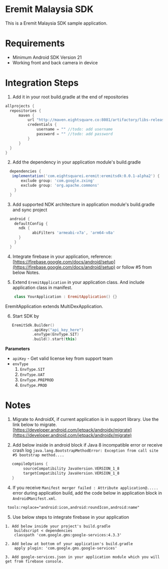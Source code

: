 # Eremit Malaysia SDK
This is a Eremit Malaysia SDK sample application. 

Requirements
============

* Minimum Android SDK Version 21
* Working front and back camera in device

Integration Steps
=================

1. Add it in your root build.gradle at the end of repositories
  ```gradle
  allprojects {
    repositories {
        maven {
            url "http://maven.eightsquare.co:8081/artifactory/libs-release-local"
            credentials {
                username = "" //todo: add username 
                password = "" //todo: add password
            }
        }
    }
}
```
2. Add the dependency in your application module's build.gradle
```gradle
  dependencies {
   implementation('com.eightsquarei.eremit:eremitsdk:0.0.1-alpha2') {
       exclude group: 'com.google.zxing'
       exclude group: 'org.apache.commons'
    }
  }
```

3. Add supported NDK architecture in application module's build.gradle and sync project
```gradle
  android {
    defaultConfig {
      ndk {
            abiFilters 'armeabi-v7a', 'arm64-v8a'
      }
    }
  }
  ```

4. Integrate firebase in your application, reference: [https://firebase.google.com/docs/android/setup](https://firebase.google.com/docs/android/setup) or follow #5 from below Notes.

5. Extend `EremitApplication` in your application class. And include application class in manifest.
```kotlin
    class YourApplication : EremitApplication() {}
```
EremitApplication extends MultiDexApplication.

6. Start SDK by
```kotlin
   EremitSdk.Builder()
            .apiKey("api_key_here")
            .envType(EnvType.SIT)
            .build().start(this)
```
  **Parameters**  
  * `apiKey` - Get valid license key from support team
  * `envType`
    1. `EnvType.SIT`
    2. `EnvType.UAT`
    3. `EnvType.PREPROD`
    4. `EnvType.PROD`

  
Notes
=======

1. Migrate to AndroidX, if current application is in support library. 
   Use the link below to migrate.
     [https://developer.android.com/jetpack/androidx/migrate](https://developer.android.com/jetpack/androidx/migrate)

2. Add below inside in android block if Java 8 incompatible error or receive crash log `java.lang.BootstrapMethodError: Exception from call site #5 bootstrap method....`
```gradle
   compileOptions {
        sourceCompatibility JavaVersion.VERSION_1_8
        targetCompatibility JavaVersion.VERSION_1_8
   }
```
4. If you receive `Manifest merger failed : Attribute application@.....` error during application build, add the code below in application block in `AndroidManifest.xml`.
```xml
 tools:replace="android:icon,android:roundIcon,android:name"
```

5. Use below steps to integrate firebase in your application
 ```
 1. Add below inside your project's build.gradle
     buildscript < dependencies
     classpath 'com.google.gms:google-services:4.3.3'

 2. Add below at bottom of your application's build.gradle
     apply plugin: 'com.google.gms.google-services'
     
 3. Add google-services.json in your application module which you will get from firebase console.
 ```
